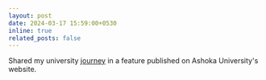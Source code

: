 ```yaml
---
layout: post
date: 2024-03-17 15:59:00+0530
inline: true
related_posts: false
---
```


Shared my university [journey](https://www.ashoka.edu.in/empowering-dreams-my-journey-with-ashoka-university-and-beyond/) in a feature published on Ashoka University's website.